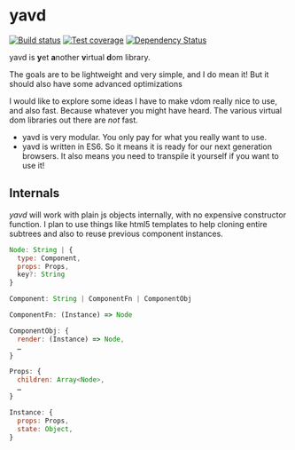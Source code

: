 # yavd

[![Build status][travis-image]][travis-url]
[![Test coverage][codecov-image]][codecov-url]
[![Dependency Status][david-image]][david-url]

yavd is **y**et **a**nother **v**irtual **d**om library.

The goals are to be lightweight and very simple, and I do mean it! But it
should also have some advanced optimizations

I would like to explore some ideas I have to make vdom really nice to use, and
also fast. Because whatever you might have heard. The various virtual dom
libraries out there are *not* fast.

* yavd is very modular. You only pay for what you really want to use.
* yavd is written in ES6. So it means it is ready for our next generation
  browsers. It also means you need to transpile it yourself if you want to use
  it!

## Internals

*yavd* will work with plain js objects internally, with no expensive
constructor function.
I plan to use things like html5 templates to help cloning entire subtrees and
also to reuse previous component instances.

```js
Node: String | {
  type: Component,
  props: Props,
  key?: String
}

Component: String | ComponentFn | ComponentObj

ComponentFn: (Instance) => Node

ComponentObj: {
  render: (Instance) => Node,
  …
}

Props: {
  children: Array<Node>,
  …
}

Instance: {
  props: Props,
  state: Object,
}
```

[travis-image]: https://img.shields.io/travis/Swatinem/yavd.svg?style=flat-square
[travis-url]: https://travis-ci.org/Swatinem/yavd
[codecov-image]: https://img.shields.io/coveralls/Swatinem/yavd.svg?style=flat-square
[codecov-url]: https://coveralls.io/r/Swatinem/yavd?branch=master
[david-image]: http://img.shields.io/david/Swatinem/yavd.svg?style=flat-square
[david-url]: https://david-dm.org/Swatinem/yavd
